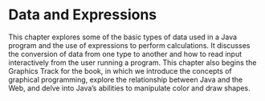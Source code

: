 # Data and Expressions

This chapter explores some of the basic types of data used in a Java program and the use of expressions to perform calculations. It discusses the conversion of data from one type to another and how to read input interactively from the user running a program. This chapter also begins the Graphics Track for the book, in which we
introduce the concepts of graphical programming, explore the relationship between Java and the Web, and delve into Java’s abilities to manipulate color and draw shapes.
